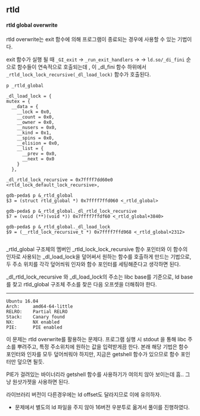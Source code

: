 rtld 
-----
#### rtld global overwrite
rtld overwrite는 exit 함수에 의해 프로그램이 종료되는 경우에 사용할 수 있는 기법이다.

exit 함수가 실행 될 때 ```_GI_exit```  -> ```_run_exit_handlers``` -> 
-> ```ld.so/_di_fini``` 순으로 함수들이 연속적으로 호출되는데 , 
이 _dl_fini 함수 하위에서 ```_rtld_lock_lock_recursive(_dl_load_lock)``` 함수가 호출된다. 

```
p _rtld_global

_dl_load_lock = {
mutex = {
  __data = {
    __lock = 0x0, 
    __count = 0x0, 
    __owner = 0x0, 
    __nusers = 0x0, 
    __kind = 0x1, 
    __spins = 0x0, 
    __elision = 0x0, 
    __list = {
      __prev = 0x0, 
      __next = 0x0
    }
  },
  
_dl_rtld_lock_recursive = 0x7ffff7dd60e0 <rtld_lock_default_lock_recursive>, 

gdb-peda$ p &_rtld_global
$3 = (struct rtld_global *) 0x7ffff7ffd060 <_rtld_global>

gdb-peda$ p &_rtld_global._dl_rtld_lock_recursive                                                                 
$7 = (void (**)(void *)) 0x7ffff7ffdf60 <_rtld_global+3840>

gdb-peda$ p &_rtld_global._dl_load_lock
$9 = (__rtld_lock_recursive_t *) 0x7ffff7ffd968 <_rtld_global+2312>


```


_rtld_global 구조체의 멤버인 _rtld_lock_lock_recursive 함수 포인터와 
이 함수의 인자로 사용되는 _dl_load_lock을 덮어써서 원하는 함수를 호출하게 만드는 기법으로, 
두 주소 위치를 각각 덮어씌워 인자와 함수 포인터를 세팅해준다고 생각하면 된다.

_dl_rtld_lock_recursive 와 _dl_load_lock의 주소는 libc base를 기준으로, 
ld base를 찾고 rtld_global 구조체 주소를 찾은 다음 오프셋을 더해줘야 한다. 


---------------------------------------------
```
Ubuntu 16.04
Arch:     amd64-64-little
RELRO:    Partial RELRO
Stack:    Canary found
NX:       NX enabled
PIE:      PIE enabled
```

이 문제는 rtld overwrite를 활용하는 문제다. 프로그램 실행 시 stdout 을 통해 libc 주소를 뿌려주고, 
특정 주소위치에 원하는 값을 입력받게끔 한다. 
본래 해당 기법은 함수 포인터와 인자를 모두 덮어씌워야 하지만, 
지금은 getshell 함수가 있으므로 함수 포인터만 덮으면 될듯. 

PIE가 걸려있는 바이너리라 getshell 함수를 사용하기가 여의치 않아 보이는데 흠..
그냥 원샷가젯을 사용하면 된다. 

라이브러리 버전이 다른경우에는 ld offset도 달라지므로 이에 유의하자.
* 문제에서 별도의 ld 파일을 주지 않아 16버전 우분투로 옮겨서 풀이를 진행하였다. 








